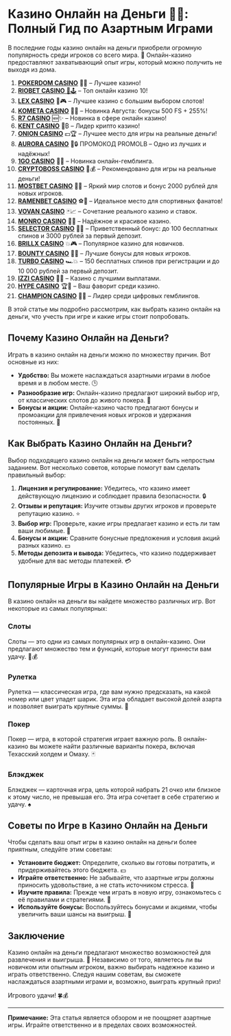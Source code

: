 # Казино Онлайн на Деньги 🎰💸: Полный Гид по Азартным Играми
В последние годы казино онлайн на деньги приобрели огромную популярность среди игроков со всего мира. 🎉 Онлайн-казино предоставляют захватывающий опыт игры, который можно получить не выходя из дома. 
1. [**POKERDOM CASINO**](https://4pd-stat.com/click/65c385136bcc63141167f1e3/4450/13807/subaccount) 🎰🔥 – Лучшее казино!
1. [**RIOBET CASINO** 🌟🕹️](https://tracker.rioaffi.com/link?btag=1027246_346134) – Топ онлайн казино 10!
1. [**LEX CASINO**](https://lex-ircp01.com/c71ab4dfb) 🎯🎮 – Лучшее казино с большим выбором слотов!
1. [**KOMETA CASINO**](https://stars-flight.com/s2371995e) 🚀🎁 – Новинка Августа: бонусы 500 FS + 255%!
1. [**R7 CASINO**](https://aristocratic-hall.com/s9f210880) 🆕✨ – Новинка в сфере онлайн казино!
1. [**KENT CASINO**](https://passage-through-deserts.com/de0514c15) 💎₿ – Лидер крипто казино!
1. [**ONION CASINO**](https://obclk001-2d.top/click?offer_id=986&partner_id=10542&landing_id=1798&utm_medium=affiliate&sub_1=oncasino3) 💵🏆 – Лучшее место для игры на реальные деньги!
1. [**AURORA CASINO**](https://10trafic-stat2.com/click/668546566bcc6313411604c7/6766/15114/subaccount?promocode=PROMOLB) 🌌🔒 ПРОМОКОД PROMOLB – Одно из лучших и надёжных!
1. [**1GO CASINO**](https://1go-ircp01.com/ce015f410) 🎉🎲 – Новинка онлайн-гемблинга.
1. [**CRYPTOBOSS CASINO**](https://cryptobossc.online/d847bcfa9) 👑💰 – Рекомендовано для игры на реальные деньги!
1. [**MOSTBET CASINO**](https://ktbtis024ifqfn0mst.com/beQs) 🎡💫 – Яркий мир слотов и бонус 2000 рублей для новых игроков.
1. [**RAMENBET CASINO**](https://get.saltyram.com/ru/registration?apkpop=0&partner=p24970p3296034p5526) ⚽🏅 – Идеальное место для спортивных фанатов!
1. [**VOVAN CASINO**](https://vovan.site/d2375cf9b) 🃏📈 – Сочетание реального казино и ставок.
1. [**MONRO CASINO**](https://mnr-ircp01.com/c3ce72a2c) 🌟💖 – Надёжное и красивое казино.
1. [**SELECTOR CASINO**](https://gosel.pl/SELVK) 🎁🎉 – Приветственный бонус: до 100 бесплатных спинов и 3000 рублей за первый депозит.
1. [**BRILLX CASINO**](https://brillx.pub/BRIVK) 💥🎮 – Популярное казино для новичков.
1. [**BOUNTY CASINO**](https://bounty-casino.de/BOVK) 🎯🎁 – Лучшие бонусы для новых игроков.
1. [**TURBO CASINO**](https://turbo-casino.pro/TURVK) 🏎️💥 – 150 бесплатных спинов при регистрации и до 10 000 рублей за первый депозит.
1. [**IZZI CASINO**](https://izzi-fr03.com/ca7c8a7b7) 💸🔝 – Казино с лучшими выплатами.
1. [**HYPE CASINO**](https://hypekaz.com/dc2f44ad0) 🏆🎉 – Ваш фаворит среди казино.
1. [**CHAMPION CASINO**](https://champcasino.ink/pobeda/doa-hats?p80412p305331p112c) 🥇🎰 – Лидер среди цифровых гемблингов.

В этой статье мы подробно рассмотрим, как выбрать казино онлайн на деньги, что учесть при игре и какие игры стоит попробовать.

## Почему Казино Онлайн на Деньги?

Играть в казино онлайн на деньги можно по множеству причин. Вот основные из них:

- **Удобство:** Вы можете наслаждаться азартными играми в любое время и в любом месте. 🕒
- **Разнообразие игр:** Онлайн-казино предлагают широкий выбор игр, от классических слотов до живого покера. 🎰
- **Бонусы и акции:** Онлайн-казино часто предлагают бонусы и промоакции для привлечения новых игроков и удержания постоянных. 🎁

## Как Выбрать Казино Онлайн на Деньги?

Выбор подходящего казино онлайн на деньги может быть непростым заданием. Вот несколько советов, которые помогут вам сделать правильный выбор:

1. **Лицензия и регулирование:** Убедитесь, что казино имеет действующую лицензию и соблюдает правила безопасности. 🔒
2. **Отзывы и репутация:** Изучите отзывы других игроков и проверьте репутацию казино. ⭐
3. **Выбор игр:** Проверьте, какие игры предлагает казино и есть ли там ваши любимые. 🎲
4. **Бонусы и акции:** Сравните бонусные предложения и условия акций разных казино. 💵
5. **Методы депозита и вывода:** Убедитесь, что казино поддерживает удобные для вас методы платежей. 💳

## Популярные Игры в Казино Онлайн на Деньги

В казино онлайн на деньги вы найдете множество различных игр. Вот некоторые из самых популярных:

### Слоты

Слоты — это одни из самых популярных игр в онлайн-казино. Они предлагают множество тем и функций, которые могут принести вам удачу. 🎰💰

### Рулетка

Рулетка — классическая игра, где вам нужно предсказать, на какой номер или цвет упадет шарик. Эта игра обладает высокой долей азарта и позволяет выиграть крупные суммы. 🎡

### Покер

Покер — игра, в которой стратегия играет важную роль. В онлайн-казино вы можете найти различные варианты покера, включая Техасский холдем и Омаху. 🃏

### Блэкджек

Блэкджек — карточная игра, цель которой набрать 21 очко или близкое к этому число, не превышая его. Эта игра сочетает в себе стратегию и удачу. ♠️

## Советы по Игре в Казино Онлайн на Деньги

Чтобы сделать ваш опыт игры в казино онлайн на деньги более приятным, следуйте этим советам:

- **Установите бюджет:** Определите, сколько вы готовы потратить, и придерживайтесь этого бюджета. 💵
- **Играйте ответственно:** Не забывайте, что азартные игры должны приносить удовольствие, а не стать источником стресса. 🌟
- **Изучите правила:** Прежде чем играть в новую игру, ознакомьтесь с её правилами и стратегиями. 📖
- **Используйте бонусы:** Воспользуйтесь бонусами и акциями, чтобы увеличить ваши шансы на выигрыш. 🎁

## Заключение

Казино онлайн на деньги предлагают множество возможностей для развлечения и выигрыша. 🎉 Независимо от того, являетесь ли вы новичком или опытным игроком, важно выбирать надежное казино и играть ответственно. Следуя нашим советам, вы сможете наслаждаться азартными играми и, возможно, выиграть крупный приз!

Игрового удачи! 🍀💰

---
**Примечание:** Эта статья является обзором и не поощряет азартные игры. Играйте ответственно и в пределах своих возможностей.
